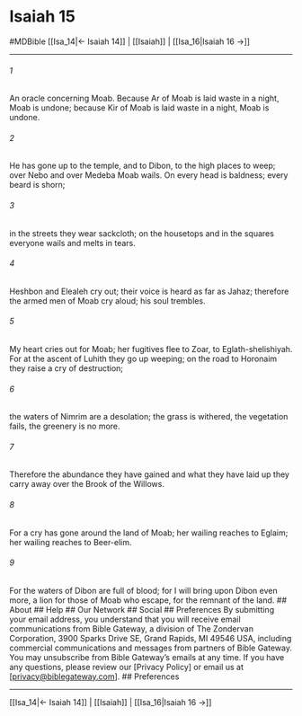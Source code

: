 # Isaiah 15
#MDBible
[[Isa_14|← Isaiah 14]] | [[Isaiah]] | [[Isa_16|Isaiah 16 →]]

***






###### 1 


An oracle concerning Moab. Because Ar of Moab is laid waste in a night, Moab is undone; because Kir of Moab is laid waste in a night, Moab is undone. 





###### 2 


He has gone up to the temple, and to Dibon, to the high places to weep; over Nebo and over Medeba Moab wails. On every head is baldness; every beard is shorn; 





###### 3 


in the streets they wear sackcloth; on the housetops and in the squares everyone wails and melts in tears. 





###### 4 


Heshbon and Elealeh cry out; their voice is heard as far as Jahaz; therefore the armed men of Moab cry aloud; his soul trembles. 





###### 5 


My heart cries out for Moab; her fugitives flee to Zoar, to Eglath-shelishiyah. For at the ascent of Luhith they go up weeping; on the road to Horonaim they raise a cry of destruction; 





###### 6 


the waters of Nimrim are a desolation; the grass is withered, the vegetation fails, the greenery is no more. 





###### 7 


Therefore the abundance they have gained and what they have laid up they carry away over the Brook of the Willows. 





###### 8 


For a cry has gone around the land of Moab; her wailing reaches to Eglaim; her wailing reaches to Beer-elim. 





###### 9 


For the waters of Dibon are full of blood; for I will bring upon Dibon even more, a lion for those of Moab who escape, for the remnant of the land. ## About ## Help ## Our Network ## Social ## Preferences By submitting your email address, you understand that you will receive email communications from Bible Gateway, a division of The Zondervan Corporation, 3900 Sparks Drive SE, Grand Rapids, MI 49546 USA, including commercial communications and messages from partners of Bible Gateway. You may unsubscribe from Bible Gateway&rsquo;s emails at any time. If you have any questions, please review our [Privacy Policy] or email us at [privacy@biblegateway.com]. ## Preferences

***

[[Isa_14|← Isaiah 14]] | [[Isaiah]] | [[Isa_16|Isaiah 16 →]]
